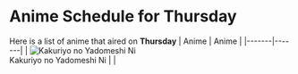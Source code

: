 # Anime Schedule for Thursday
Here is a list of anime that aired on **Thursday** 
| Anime | Anime |
|-------|-------|
| ![Kakuriyo no Yadomeshi Ni](https://cdn.myanimelist.net/images/anime/1619/151364.webp)<br>Kakuriyo no Yadomeshi Ni |  |

